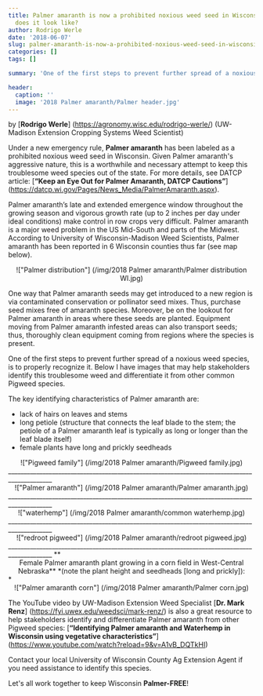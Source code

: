 ```yaml
---
title: Palmer amaranth is now a prohibited noxious weed seed in Wisconsin, but what
  does it look like?
author: Rodrigo Werle
date: '2018-06-07'
slug: palmer-amaranth-is-now-a-prohibited-noxious-weed-seed-in-wisconsin-but-what-does-it-look-like
categories: []
tags: []

summary: 'One of the first steps to prevent further spread of a noxious weed species, is to properly recognize it. Herein are presented images that may help stakeholders identify this troublesome weed and differentiate it from other common Pigweed species.'

header:
  caption: ''
  image: '2018 Palmer amaranth/Palmer header.jpg'
---
```

by [**Rodrigo Werle**] (https://agronomy.wisc.edu/rodrigo-werle/) (UW-Madison Extension Cropping Systems Weed Scientist)  

Under a new emergency rule, **Palmer amaranth** has been labeled as a prohibited noxious weed seed in Wisconsin. Given Palmer amaranth's aggressive nature, this is a worthwhile and necessary attempt to keep this troublesome weed species out of the state. For more details, see DATCP article: [**“Keep an Eye Out for Palmer Amaranth, DATCP Cautions”**] (https://datcp.wi.gov/Pages/News_Media/PalmerAmaranth.aspx).  
  
Palmer amaranth’s late and extended emergence window throughout the growing season and vigorous growth rate (up to 2 inches per day under ideal conditions) make control in row crops very difficult. Palmer amaranth is a major weed problem in the US Mid-South and parts of the Midwest. According to University of Wisconsin-Madison Weed Scientists, Palmer amaranth has been reported in 6 Wisconsin counties thus far (see map below).   

<center>!["Palmer distribution"] (/img/2018 Palmer amaranth/Palmer distribution WI.jpg)</center>

One way that Palmer amaranth seeds may get introduced to a new region is via contaminated conservation or pollinator seed mixes. Thus, purchase seed mixes free of amaranth species. Moreover, be on the lookout for Palmer amaranth in areas where these seeds are planted. Equipment moving from Palmer amaranth infested areas can also transport seeds; thus, thoroughly clean equipment coming from regions where the species is present.    

One of the first steps to prevent further spread of a noxious weed species, is to properly recognize it. Below I have images that may help stakeholders identify this troublesome weed and differentiate it from other common Pigweed species.  

The key identifying characteristics of Palmer amaranth are:  

+ lack of hairs on leaves and stems
+ long petiole (structure that connects the leaf blade to the stem; the petiole of a Palmer amaranth leaf is typically as long or longer than the leaf blade itself)
+ female plants have long and prickly seedheads   

<center>!["Pigweed family"] (/img/2018 Palmer amaranth/Pigweed family.jpg)</center>  
____________________________________________________________________________________________
<center>!["Palmer amaranth"] (/img/2018 Palmer amaranth/Palmer amaranth.jpg)</center>  
____________________________________________________________________________________________
<center>!["waterhemp"] (/img/2018 Palmer amaranth/common waterhemp.jpg)</center>  
____________________________________________________________________________________________
<center>!["redroot pigweed"] (/img/2018 Palmer amaranth/redroot pigweed.jpg)</center>  
____________________________________________________________________________________________
**<center> Female Palmer amaranth plant growing in a corn field in West-Central Nebraska** *(note the plant height and seedheads [long and prickly]): </center>*
<center>!["Palmer amaranth corn"] (/img/2018 Palmer amaranth/Palmer corn.jpg)</center>  

The YouTube video by UW-Madison Extension Weed Specialist [**Dr. Mark Renz**] (https://fyi.uwex.edu/weedsci/mark-renz/) is also a great resource to help stakeholders identify and differentiate Palmer amaranth from other Pigweed species: [**“Identifying Palmer amaranth and Waterhemp in Wisconsin using vegetative characteristics”**] (https://www.youtube.com/watch?reload=9&v=A1vB_DQTkHI)

Contact your local University of Wisconsin County Ag Extension Agent if you need assistance to identify this species.

Let's all work together to keep Wisconsin **Palmer-FREE**! 

